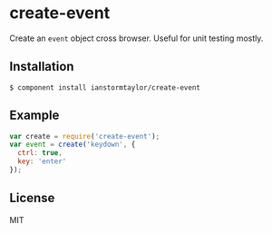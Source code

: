 
# create-event

  Create an `event` object cross browser. Useful for unit testing mostly.

## Installation

    $ component install ianstormtaylor/create-event

## Example
  
```js
var create = require('create-event');
var event = create('keydown', {
  ctrl: true,
  key: 'enter'
});
```

## License

  MIT
